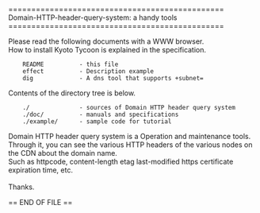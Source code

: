 
===============================================<br> 
        Domain-HTTP-header-query-system: a handy tools <br>
===============================================<br>

Please read the following documents with a WWW browser.<br>
How to install Kyoto Tycoon is explained in the specification.

        README          - this file                       
        effect          - Description example             
        dig             - A dns tool that supports +subnet=   

Contents of the directory tree is below.

        ./              - sources of Domain HTTP header query system 
        ./doc/          - manuals and specifications 
        ./example/      - sample code for tutorial


Domain HTTP header query system is a Operation and maintenance tools.<br>
Through it, you can see the various HTTP headers of the various nodes on the CDN about the domain name.<br>
Such as httpcode, content-length etag last-modified https certificate expiration time, etc.<br>
<br>
Thanks.

== END OF FILE ==
